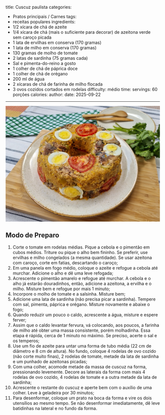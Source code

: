 title: Cuscuz paulista
categories:
  - Pratos principais / Carnes
tags:
  - receitas populares
ingredients:
  - 1/2 xícara de chá de azeite
  - 1/4 xícara de chá (mais o suficiente para decorar) de azeitona verde sem caroço picada
  - 1 lata de ervilhas em conserva (170 gramas)
  - 1 lata de milho em conserva (170 gramas)
  - 130 gramas de molho de tomate
  - 2 latas de sardinha (75 gramas cada)
  - Sal e pimenta-do-reino a gosto
  - 1 colher de chá de páprica doce
  - 1 colher de chá de orégano
  - 200 ml de água
  - 2 xícaras de chá de farinha de milho flocada
  - 3 ovos cozidos cortados em rodelas
difficulty: médio
time:
servings: 60 porções
calories: 
author:
date: 2025-09-22
---
![Cuscuz paulista](/images/cuscuz_paulista.jpg)

## Modo de Preparo
1. Corte o tomate em rodelas médias. Pique a cebola e o pimentão em cubos médios. Triture ou pique o alho bem fininho. Se preferir, use ervilhas e milho congelados (a mesma quantidade). Se usar azeitona com caroço, corte em fatias, descartando o caroço;
2. Em uma panela em fogo médio, coloque o azeite e refogue a cebola até murchar. Adicione o alho e dê uma leve refogada;
3. Acrescente o pimentão amarelo e refogue até murchar. A cebola e o alho já estarão douradinhos, então, adicione a azeitona, a ervilha e o milho. Misture bem e refogue por mais 1 minuto;
4. Incorpore o molho de tomate e a salsinha. Misture bem;
5. Adicione uma lata de sardinha (não precisa picar a sardinha). Tempere com sal, pimenta, páprica e orégano. Misture novamente e abaixe o fogo;
6. Quando reduzir um pouco o caldo, acrescente a água, misture e espere ferver;
7. Assim que o caldo levantar fervura, vá colocando, aos poucos, a farinha de milho até obter uma massa consistente, porém molhadinha. Essa etapa é rápida, cerca de 1 minuto no máximo. Se preciso, acerte o sal e os temperos;
8. Use um fio de azeite para untar uma forma de tubo média (22 cm de diâmetro e 8 cm de altura). No fundo, coloque 4 rodelas de ovo cozido (não corte muito finas), 2 rodelas de tomate, metade da lata de sardinha e um punhado de azeitonas picadas;
9. Com uma colher, acomode metade da massa de cuscuz na forma, pressionando levemente. Decore as laterais da forma com mais 4 rodelas de ovo cozido, 4 rodelas de tomate e a outra metade da lata de sardinha;
10. Acrescente o restante do cuscuz e aperte bem com o auxílio de uma colher. Leve à geladeira por 30 minutos;
11. Para desenformar, coloque um prato na boca da forma e vire os dois utensílios ao mesmo tempo. Se não desenformar imediatamente, dê leve batidinhas na lateral e no fundo da forma.
